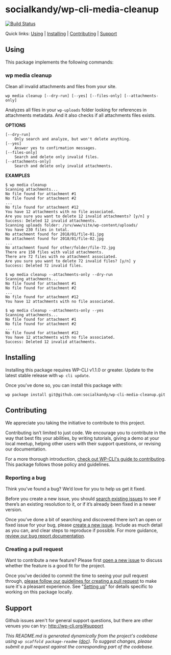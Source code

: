 socialkandy/wp-cli-media-cleanup
====================



[![Build Status](https://travis-ci.org/socialkandy/wp-cli-media-cleanup.svg?branch=master)](https://travis-ci.org/socialkandy/wp-cli-media-cleanup)

Quick links: [Using](#using) | [Installing](#installing) | [Contributing](#contributing) | [Support](#support)

## Using

This package implements the following commands:

### wp media cleanup

Clean all invalid attachments and files from your site.

~~~
wp media cleanup [--dry-run] [--yes] [--files-only] [--attachments-only]
~~~

Analyzes all files in your `wp-uploads` folder looking for references in attachments metadata. And it also checks if all attachments files exists.

**OPTIONS**

	[--dry-run]
		Only search and analyze, but won't delete anything.
	[--yes]
		Answer yes to confirmation messages.
	[--files-only]
		Search and delete only invalid files.
	[--attachments-only]
		Search and delete only invalid attachments.

**EXAMPLES**

	$ wp media cleanup
	Scanning attachments...
	No file found for attachment #1
	No file found for attachment #2
	...
	No file found for attachment #12
	You have 12 attachments with no file associated.
	Are you sure you want to delete 12 invalid attachments? [y/n] y
	Success: Deleted 12 invalid attachments.
	Scanning uploads folder: /srv/www/site/wp-content/uploads/
	You have 230 files in total.
	No attachment found for 2018/01/file-01.jpg
	No attachment found for 2018/01/file-02.jpg
	...
	No attachment found for other/folder/file-72.jpg
	There are 158 files with valid attachments.
	There are 72 files with no attachment associated.
	Are you sure you want to delete 72 invalid files? [y/n] y
	Success: Deleted 72 invalid files.

	$ wp media cleanup --attachments-only --dry-run
	Scanning attachments...
	No file found for attachment #1
	No file found for attachment #2
	...
	No file found for attachment #12
	You have 12 attachments with no file associated.

	$ wp media cleanup --attachments-only --yes
	Scanning attachments...
	No file found for attachment #1
	No file found for attachment #2
	...
	No file found for attachment #12
	You have 12 attachments with no file associated.
	Success: Deleted 12 invalid attachments.

## Installing

Installing this package requires WP-CLI v1.1.0 or greater. Update to the latest stable release with `wp cli update`.

Once you've done so, you can install this package with:

	wp package install git@github.com:socialkandy/wp-cli-media-cleanup.git

## Contributing

We appreciate you taking the initiative to contribute to this project.

Contributing isn’t limited to just code. We encourage you to contribute in the way that best fits your abilities, by writing tutorials, giving a demo at your local meetup, helping other users with their support questions, or revising our documentation.

For a more thorough introduction, [check out WP-CLI's guide to contributing](https://make.wordpress.org/cli/handbook/contributing/). This package follows those policy and guidelines.

### Reporting a bug

Think you’ve found a bug? We’d love for you to help us get it fixed.

Before you create a new issue, you should [search existing issues](https://github.com/socialkandy/wp-cli-media-cleanup/issues?q=label%3Abug%20) to see if there’s an existing resolution to it, or if it’s already been fixed in a newer version.

Once you’ve done a bit of searching and discovered there isn’t an open or fixed issue for your bug, please [create a new issue](https://github.com/socialkandy/wp-cli-media-cleanup/issues/new). Include as much detail as you can, and clear steps to reproduce if possible. For more guidance, [review our bug report documentation](https://make.wordpress.org/cli/handbook/bug-reports/).

### Creating a pull request

Want to contribute a new feature? Please first [open a new issue](https://github.com/socialkandy/wp-cli-media-cleanup/issues/new) to discuss whether the feature is a good fit for the project.

Once you've decided to commit the time to seeing your pull request through, [please follow our guidelines for creating a pull request](https://make.wordpress.org/cli/handbook/pull-requests/) to make sure it's a pleasant experience. See "[Setting up](https://make.wordpress.org/cli/handbook/pull-requests/#setting-up)" for details specific to working on this package locally.

## Support

Github issues aren't for general support questions, but there are other venues you can try: http://wp-cli.org/#support


*This README.md is generated dynamically from the project's codebase using `wp scaffold package-readme` ([doc](https://github.com/wp-cli/scaffold-package-command#wp-scaffold-package-readme)). To suggest changes, please submit a pull request against the corresponding part of the codebase.*
